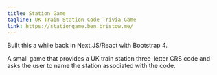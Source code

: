 ```yaml
---
title: Station Game
tagline: UK Train Station Code Trivia Game
link: https://stationgame.ben.bristow.me/
---
```


Built this a while back in Next.JS/React with Bootstrap 4.

A small game that provides a UK train station three-letter CRS code and asks the user to name the station associated with the code.
